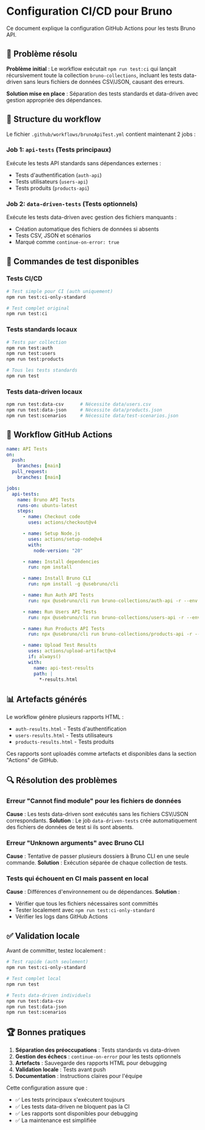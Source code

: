 # Configuration CI/CD pour Bruno

Ce document explique la configuration GitHub Actions pour les tests Bruno API.

## 🔧 Problème résolu

**Problème initial** : Le workflow exécutait `npm run test:ci` qui lançait récursivement toute la collection `bruno-collections`, incluant les tests data-driven sans leurs fichiers de données CSV/JSON, causant des erreurs.

**Solution mise en place** : Séparation des tests standards et data-driven avec gestion appropriée des dépendances.

## 📁 Structure du workflow

Le fichier `.github/workflows/brunoApiTest.yml` contient maintenant 2 jobs :

### Job 1: `api-tests` (Tests principaux)

Exécute les tests API standards sans dépendances externes :

- Tests d'authentification (`auth-api`)
- Tests utilisateurs (`users-api`)
- Tests produits (`products-api`)

### Job 2: `data-driven-tests` (Tests optionnels)

Exécute les tests data-driven avec gestion des fichiers manquants :

- Création automatique des fichiers de données si absents
- Tests CSV, JSON et scénarios
- Marqué comme `continue-on-error: true`

## 🎯 Commandes de test disponibles

### Tests CI/CD

```bash
# Test simple pour CI (auth uniquement)
npm run test:ci-only-standard

# Test complet original
npm run test:ci
```

### Tests standards locaux

```bash
# Tests par collection
npm run test:auth
npm run test:users
npm run test:products

# Tous les tests standards
npm run test
```

### Tests data-driven locaux

```bash
npm run test:data-csv      # Nécessite data/users.csv
npm run test:data-json     # Nécessite data/products.json
npm run test:scenarios     # Nécessite data/test-scenarios.json
```

## 🚀 Workflow GitHub Actions

```yaml
name: API Tests
on:
  push:
    branches: [main]
  pull_request:
    branches: [main]

jobs:
  api-tests:
    name: Bruno API Tests
    runs-on: ubuntu-latest
    steps:
      - name: Checkout code
        uses: actions/checkout@v4

      - name: Setup Node.js
        uses: actions/setup-node@v4
        with:
          node-version: "20"

      - name: Install dependencies
        run: npm install

      - name: Install Bruno CLI
        run: npm install -g @usebruno/cli

      - name: Run Auth API Tests
        run: npx @usebruno/cli run bruno-collections/auth-api -r --env Development --reporter-html auth-results.html

      - name: Run Users API Tests
        run: npx @usebruno/cli run bruno-collections/users-api -r --env Development --reporter-html users-results.html

      - name: Run Products API Tests
        run: npx @usebruno/cli run bruno-collections/products-api -r --env Development --reporter-html products-results.html

      - name: Upload Test Results
        uses: actions/upload-artifact@v4
        if: always()
        with:
          name: api-test-results
          path: |
            *-results.html
```

## 📊 Artefacts générés

Le workflow génère plusieurs rapports HTML :

- `auth-results.html` - Tests d'authentification
- `users-results.html` - Tests utilisateurs
- `products-results.html` - Tests produits

Ces rapports sont uploadés comme artefacts et disponibles dans la section "Actions" de GitHub.

## 🔍 Résolution des problèmes

### Erreur "Cannot find module" pour les fichiers de données

**Cause** : Les tests data-driven sont exécutés sans les fichiers CSV/JSON correspondants.
**Solution** : Le job `data-driven-tests` crée automatiquement des fichiers de données de test si ils sont absents.

### Erreur "Unknown arguments" avec Bruno CLI

**Cause** : Tentative de passer plusieurs dossiers à Bruno CLI en une seule commande.
**Solution** : Exécution séparée de chaque collection de tests.

### Tests qui échouent en CI mais passent en local

**Cause** : Différences d'environnement ou de dépendances.
**Solution** :

- Vérifier que tous les fichiers nécessaires sont committés
- Tester localement avec `npm run test:ci-only-standard`
- Vérifier les logs dans GitHub Actions

## ✅ Validation locale

Avant de committer, testez localement :

```bash
# Test rapide (auth seulement)
npm run test:ci-only-standard

# Test complet local
npm run test

# Tests data-driven individuels
npm run test:data-csv
npm run test:data-json
npm run test:scenarios
```

## 🏆 Bonnes pratiques

1. **Séparation des préoccupations** : Tests standards vs data-driven
2. **Gestion des échecs** : `continue-on-error` pour les tests optionnels
3. **Artefacts** : Sauvegarde des rapports HTML pour debugging
4. **Validation locale** : Tests avant push
5. **Documentation** : Instructions claires pour l'équipe

Cette configuration assure que :

- ✅ Les tests principaux s'exécutent toujours
- ✅ Les tests data-driven ne bloquent pas la CI
- ✅ Les rapports sont disponibles pour debugging
- ✅ La maintenance est simplifiée
